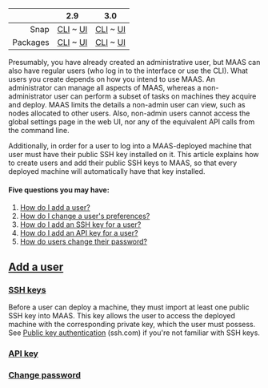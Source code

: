 ||2.9|3.0|
|-----:|:-----:|:-----:|
Snap|[CLI](/t/user-accounts-snap-2-9-cli/3202) ~ [UI](/t/user-accounts-snap-2-9-ui/3203)|[CLI](/t/user-accounts-snap-3-0-cli/4145) ~ [UI](/t/user-accounts-snap-3-0-ui/4146)|
Packages|[CLI](/t/user-accounts-deb-2-9-cli/3208) ~ [UI](/t/user-accounts-deb-2-9-ui/3209)|[CLI](/t/user-accounts-deb-3-0-cli/4147) ~ [UI](/t/user-accounts-deb-3-0-ui/4148)|

Presumably, you have already created an administrative user, but MAAS can also have regular users (who log in to the interface or use the CLI). What users you create depends on how you intend to use MAAS.  An administrator can manage all aspects of MAAS, whereas a non-administrator user can perform a subset of tasks on machines they acquire and deploy.  MAAS limits the details a non-admin user can view, such as nodes allocated to other users. Also, non-admin users cannot access the global settings page in the web UI, nor any of the equivalent API calls from the command line.

Additionally, in order for a user to log into a MAAS-deployed machine that user must have their public SSH key installed on it.  This article explains how to create users and add their public SSH keys to MAAS, so that every deployed machine will automatically have that key installed.

#### Five questions you may have:

1. [How do I add a user?](#heading--add-a-user)
2. [How do I change a user's preferences?](#heading--user-preferences)
3. [How do I add an SSH key for a user?](#heading--ssh-keys)
4. [How do I add an API key for a user?](#heading--api-key)
5. [How do users change their password?](#heading--change-password)

<!--   snap-2-9-ui   deb-2-9-ui snap-3-0-ui deb-3-0-ui 
You can manage user accounts from the 'Users' tab of the 'Settings' page.

<a href="https://assets.ubuntu.com/v1/76402e4b-manage-user-accounts__2.4_current-users.png" target = "_blank"><img src="https://assets.ubuntu.com/v1/76402e4b-manage-user-accounts__2.4_current-users.png"></a>

[note]
A currently logged in user cannot delete themselves from the web UI.
[/note]
  snap-2-9-ui   deb-2-9-ui snap-3-0-ui deb-3-0-ui  -->

<!--   snap-2-9-cli   deb-2-9-cli snap-3-0-cli deb-3-0-cli 
```
USERNAME        EMAIL                     ADMIN?
--------        -----                     ------
admin           admin@admin.com           true
billwear        bwear@stormrider.io       true
MAAS            maas@localhost            false
maas-init-node  node-init-user@localhost  false
```

You can generate a list like this with the command:

```
maas admin users read \
| jq -r '(["USERNAME", "EMAIL", "ADMIN?"]
| (., map(length*"-"))), (.[]
| [.username, .email, .is_superuser]) | @tsv' \
| column -t
```

Note that you do not need line continuations within the `jq` command because it's quoted for the shell.
  snap-2-9-cli   deb-2-9-cli snap-3-0-cli deb-3-0-cli  -->

<a href="#heading--add-a-user"><h2 id="heading--add-a-user">Add a user</h2></a>

<!--   snap-2-9-cli   deb-2-9-cli snap-3-0-cli deb-3-0-cli 
To add a regular user, enter the following command:

```
maas $PROFILE users create username=$USERNAME \
    email=$EMAIL_ADDRESS password=$PASSWORD is_superuser=0
```

All the options are necessary. Note that stipulating a password on the CLI may be a security hazard, depending on your environment.
  snap-2-9-cli   deb-2-9-cli snap-3-0-cli deb-3-0-cli  -->

<!--   snap-2-9-ui   deb-2-9-ui snap-3-0-ui deb-3-0-ui 
Clicking the 'Add user' button will result in a form to be displayed:

<a href="https://assets.ubuntu.com/v1/1c59c2c5-manage-user-accounts__2.4_add-user.png" target = "_blank"><img src="https://assets.ubuntu.com/v1/1c59c2c5-manage-user-accounts__2.4_add-user.png"></a>

Fill in the fields and hit 'Add user' when done.

<a href="#heading--user-preferences"><h2 id="heading--user-preferences">User preferences</h2></a>

Clicking the MAAS username in the top right corner will show that user's preferences.
  snap-2-9-ui   deb-2-9-ui snap-3-0-ui deb-3-0-ui  -->

<a href="#heading--ssh-keys"><h3 id="heading--ssh-keys">SSH keys</h3></a>

Before a user can deploy a machine, they must import at least one public SSH key into MAAS. This key allows the user to access the deployed machine with the corresponding private key, which the user must possess. See [Public key authentication](https://www.ssh.com/ssh/public-key-authentication) (ssh.com) if you're not familiar with SSH keys.

<!-- deb-2-9-cli
[note]
The user normally imports their initial SSH key on the first login to the web UI (see [Configuration journey](/t/configuration-journey/2536)).
[/note]
 deb-2-9-cli -->

<!-- deb-2-9-ui
[note]
The user normally imports their initial SSH key on the first login to the web UI (see [Configuration journey](/t/configuration-journey/2537)).
[/note]
 deb-2-9-ui -->

<!-- deb-3-0-cli
[note]
The user normally imports their initial SSH key on the first login to the web UI (see [Configuration journey](/t/configuration-journey/3887)).
[/note]
 deb-3-0-cli -->

<!-- deb-3-0-ui
[note]
The user normally imports their initial SSH key on the first login to the web UI (see [Configuration journey](/t/configuration-journey/3888)).
[/note]
 deb-3-0-ui -->

<!-- snap-2-9-cli
[note]
The user normally imports their initial SSH key on the first login to the web UI (see [Configuration journey](/t/configuration-journey/2530)).
[/note]
 snap-2-9-cli -->

<!-- snap-2-9-ui
[note]
The user normally imports their initial SSH key on the first login to the web UI (see [Configuration journey](/t/configuration-journey/2531)).
[/note]
 snap-2-9-ui -->

<!-- snap-3-0-cli
[note]
The user normally imports their initial SSH key on the first login to the web UI (see [Configuration journey](/t/configuration-journey/3885)).
[/note]
 snap-3-0-cli -->

<!-- snap-3-0-ui
[note]
The user normally imports their initial SSH key on the first login to the web UI (see [Configuration journey](/t/configuration-journey/3886)).
[/note]
 snap-3-0-ui -->

<!--   snap-2-9-cli   deb-2-9-cli snap-3-0-cli deb-3-0-cli 
To add a public SSH key to a MAAS user account:

```
maas $PROFILE sshkeys create "key=$SSH_KEY"
```
  snap-2-9-cli   deb-2-9-cli snap-3-0-cli deb-3-0-cli  -->

<!--   snap-2-9-ui   deb-2-9-ui snap-3-0-ui deb-3-0-ui 
To add a locally-generated public key, select 'Upload' from the 'Source' menu and paste the complete contents of your key file, usually called `id_rsa.pub`, into the 'Public key' field. Click 'Import' to add the key to MAAS.

Public keys residing on either [Launchpad](https://help.launchpad.net/YourAccount) or [GitHub](https://help.github.com/articles/connecting-to-github-with-ssh/) can also be added. Select either from the 'Source' menu and specify the user ID associated with the key(s). Press the 'Import' button to add any keys MAAS discovers to the current user's MAAS account.

<a href="https://assets.ubuntu.com/v1/fc95765e-manage-user-accounts__2.4_add-user-ssh-key.png" target = "_blank"><img src="https://assets.ubuntu.com/v1/fc95765e-manage-user-accounts__2.4_add-user-ssh-key.png"></a>
  snap-2-9-ui   deb-2-9-ui snap-3-0-ui deb-3-0-ui  -->

<a href="#heading--api-key"><h3 id="heading--api-key">API key</h3></a>

<!-- deb-2-9-ui
The user preferences page includes an API key for the currently active user. This key can be copied and regenerated as needed. The API key is used to login to the API from the [MAAS CLI](/t/maas-cli/2825).  Other services connecting to MAAS such as Juju will also need this key.
 deb-2-9-ui -->

<!-- deb-3-0-ui
The user preferences page includes an API key for the currently active user. This key can be copied and regenerated as needed. The API key is used to login to the API from the [MAAS CLI](/t/maas-cli/3987).  Other services connecting to MAAS such as Juju will also need this key.
 deb-3-0-ui -->

<!-- snap-2-9-ui
The user preferences page includes an API key for the currently active user. This key can be copied and regenerated as needed. The API key is used to login to the API from the [MAAS CLI](/t/maas-cli/2819).  Other services connecting to MAAS such as Juju will also need this key.
 snap-2-9-ui -->

<!-- snap-3-0-ui
The user preferences page includes an API key for the currently active user. This key can be copied and regenerated as needed. The API key is used to login to the API from the [MAAS CLI](/t/maas-cli/3986).  Other services connecting to MAAS such as Juju will also need this key.
 snap-3-0-ui -->

<!--   snap-2-9-cli   deb-2-9-cli snap-3-0-cli deb-3-0-cli 
We recommend that you use the web UI to set or change a user's API key.  To see how, select the "UI" choice for your version and delivery method at the top of this page.
  snap-2-9-cli   deb-2-9-cli snap-3-0-cli deb-3-0-cli  -->

<a href="#heading--change-password"><h3 id="heading--change-password">Change password</h3></a>

<!--   snap-2-9-cli   deb-2-9-cli snap-3-0-cli deb-3-0-cli 
We recommend that you use the web UI to change user passwords.  To see how, select the "UI" choice for your version and delivery method at the top of this page.
  snap-2-9-cli   deb-2-9-cli snap-3-0-cli deb-3-0-cli  -->

<!--   snap-2-9-ui   deb-2-9-ui snap-3-0-ui deb-3-0-ui 
The current user can change their password at the bottom of the page by entering the old password and entering the new password twice. Click 'Save password' to finish.

<a href="https://assets.ubuntu.com/v1/289ef578-manage-user-accounts__2.4_change-user-password.png" target = "_blank"><img src="https://assets.ubuntu.com/v1/289ef578-manage-user-accounts__2.4_change-user-password.png"></a>

[note]
An administrator can change any user's password from within the 'Users' tab of the 'Settings' page.
[/note]
  snap-2-9-ui   deb-2-9-ui snap-3-0-ui deb-3-0-ui  -->

